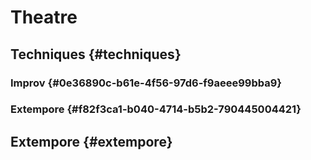 # Theatre


## Techniques {#techniques}


### Improv {#0e36890c-b61e-4f56-97d6-f9aeee99bba9}


### Extempore {#f82f3ca1-b040-4714-b5b2-790445004421}


## Extempore {#extempore}
